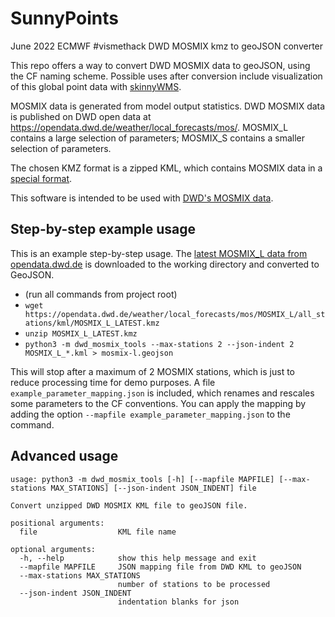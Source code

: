 # SunnyPoints
June 2022 ECMWF #vismethack DWD MOSMIX kmz to geoJSON converter

This repo offers a way to convert DWD MOSMIX data to geoJSON, using the CF naming scheme. Possible uses after conversion include visualization of this global point data with [skinnyWMS](https://github.com/ecmwf/skinnywms).

MOSMIX data is generated from model output statistics. DWD MOSMIX data is published on DWD open data at https://opendata.dwd.de/weather/local_forecasts/mos/. MOSMIX_L contains a large selection of parameters; MOSMIX_S contains a smaller selection of parameters.

The chosen KMZ format is a zipped KML, which contains MOSMIX data in a [special format](https://www.dwd.de/DE/leistungen/opendata/hilfe.html?nn=16102#doc625266bodyText5).


This software is intended to be used with [DWD's MOSMIX data](https://dwd-geoportal.de/products/G_FJM/).

## Step-by-step example usage
This is an example step-by-step usage. The [latest MOSMIX_L data from opendata.dwd.de](https://opendata.dwd.de/weather/local_forecasts/mos/MOSMIX_L/all_stations/kml/MOSMIX_L_LATEST.kmz)
is downloaded to the working directory and converted to GeoJSON.

* (run all commands from project root)
* `wget https://opendata.dwd.de/weather/local_forecasts/mos/MOSMIX_L/all_stations/kml/MOSMIX_L_LATEST.kmz`
* `unzip MOSMIX_L_LATEST.kmz`
* `python3 -m dwd_mosmix_tools --max-stations 2 --json-indent 2 MOSMIX_L_*.kml > mosmix-l.geojson`

This will stop after a maximum of 2 MOSMIX stations, which is just to reduce processing time for demo purposes. A file
`example_parameter_mapping.json` is included, which renames and rescales some parameters to the CF conventions.
You can apply the mapping by adding the option `--mapfile example_parameter_mapping.json` to the command.

## Advanced usage
```
usage: python3 -m dwd_mosmix_tools [-h] [--mapfile MAPFILE] [--max-stations MAX_STATIONS] [--json-indent JSON_INDENT] file

Convert unzipped DWD MOSMIX KML file to geoJSON file.

positional arguments:
  file                  KML file name

optional arguments:
  -h, --help            show this help message and exit
  --mapfile MAPFILE     JSON mapping file from DWD KML to geoJSON
  --max-stations MAX_STATIONS
                        number of stations to be processed
  --json-indent JSON_INDENT
                        indentation blanks for json
```
